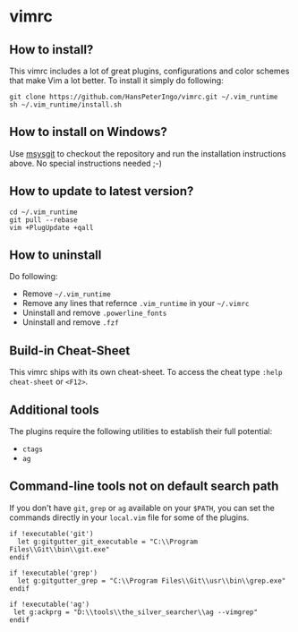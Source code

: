 # vimrc

## How to install?
This vimrc includes a lot of great plugins, configurations and color schemes that make Vim a lot better. To install it simply do following:

    git clone https://github.com/HansPeterIngo/vimrc.git ~/.vim_runtime
    sh ~/.vim_runtime/install.sh

## How to install on Windows?

Use [msysgit](http://msysgit.github.com/) to checkout the repository and run the installation instructions above. No special instructions needed ;-)

## How to update to latest version?

    cd ~/.vim_runtime
    git pull --rebase
    vim +PlugUpdate +qall

## How to uninstall

Do following:
* Remove `~/.vim_runtime`
* Remove any lines that refernce `.vim_runtime` in your `~/.vimrc`
* Uninstall and remove `.powerline_fonts`
* Uninstall and remove `.fzf`

## Build-in Cheat-Sheet

This vimrc ships with its own cheat-sheet. To access the cheat type `:help cheat-sheet` or `<F12>`.

## Additional tools

The plugins require the following utilities to establish their full potential:

 * `ctags`
 * `ag`


## Command-line tools not on default search path

If you don't have `git`, `grep` or `ag` available on your `$PATH`, you can set the commands directly in your `local.vim` file for some of the plugins.

    if !executable('git')
      let g:gitgutter_git_executable = "C:\\Program Files\\Git\\bin\\git.exe"
    endif
    
    if !executable('grep')
      let g:gitgutter_grep = "C:\\Program Files\\Git\\usr\\bin\\grep.exe"
    endif
    
    if !executable('ag')
     let g:ackprg = "D:\\tools\\the_silver_searcher\\ag --vimgrep"
    endif
